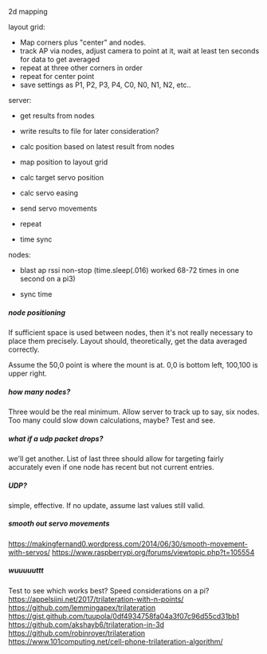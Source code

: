 2d mapping

layout grid:
- Map corners plus "center" and nodes.
- track AP via nodes, adjust camera to point at it, wait at least ten seconds for data to get averaged
- repeat at three other corners in order
- repeat for center point
- save settings as P1, P2, P3, P4, C0, N0, N1, N2, etc..

server:
- get results from nodes
- write results to file for later consideration?
- calc position based on latest result from nodes
- map position to layout grid
- calc target servo position
- calc servo easing
- send servo movements
- repeat

- time sync 

nodes:
- blast ap rssi non-stop (time.sleep(.016) worked 68-72 times in one second on a pi3)

- sync time

##### node positioning

If sufficient space is used between nodes, then it's not really necessary to place them precisely. Layout should, theoretically, get the data averaged correctly. 

Assume the 50,0 point is where the mount is at. 0,0 is bottom left, 100,100 is upper right.  

##### how many nodes?

Three would be the real minimum.  Allow server to track up to say, six nodes.  Too many could slow down calculations, maybe?  Test and see.

##### what if a udp packet drops?

we'll get another.  List of last three should allow for targeting fairly accurately even if one node has recent but not current entries.

##### UDP?

simple, effective. If no update, assume last values still valid.

##### smooth out servo movements

https://makingfernand0.wordpress.com/2014/06/30/smooth-movement-with-servos/
https://www.raspberrypi.org/forums/viewtopic.php?t=105554

##### wuuuuuttt

Test to see which works best? Speed considerations on a pi?
https://appelsiini.net/2017/trilateration-with-n-points/
https://github.com/lemmingapex/trilateration
https://gist.github.com/tuupola/0df4934758fa04a3f07c96d55cd31bb1
https://github.com/akshayb6/trilateration-in-3d
https://github.com/robinroyer/trilateration
https://www.101computing.net/cell-phone-trilateration-algorithm/ 
